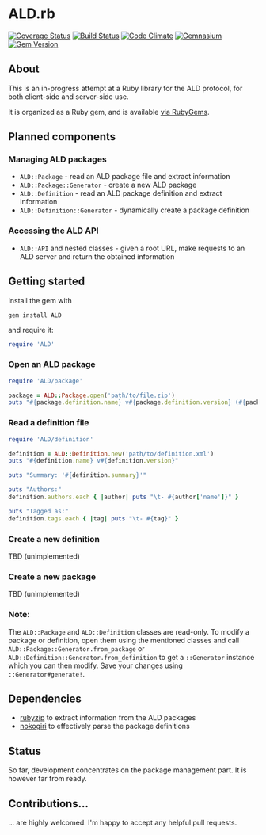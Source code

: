 # ALD.rb

[![Coverage Status](https://coveralls.io/repos/Library-Distribution/ALD.rb/badge.png?branch=master)](https://coveralls.io/r/Library-Distribution/ALD.rb?branch=master)
[![Build Status](https://travis-ci.org/Library-Distribution/ALD.rb.svg?branch=master)](https://travis-ci.org/Library-Distribution/ALD.rb)
[![Code Climate](https://codeclimate.com/github/Library-Distribution/ALD.rb.png)](https://codeclimate.com/github/Library-Distribution/ALD.rb)
[![Gemnasium](https://gemnasium.com/Library-Distribution/ALD.rb.png)](https://gemnasium.com/Library-Distribution/ALD.rb)
[![Gem Version](http://img.shields.io/gem/v/ALD.svg)](http://rubygems.org/gems/ALD)

## About
This is an in-progress attempt at a Ruby library for the ALD protocol, for both client-side and server-side use.

It is organized as a Ruby gem, and is available [via RubyGems](http://rubygems.org/gems/ALD).

## Planned components
### Managing ALD packages
* `ALD::Package` - read an ALD package file and extract information
* `ALD::Package::Generator` - create a new ALD package
* `ALD::Definition` - read an ALD package definition and extract information
* `ALD::Definition::Generator` - dynamically create a package definition

### Accessing the ALD API
* `ALD::API` and nested classes - given a root URL, make requests to an ALD server and return the obtained information

## Getting started
Install the gem with

```
gem install ALD
```

and require it:
```ruby
require 'ALD'
```

### Open an ALD package
```ruby
require 'ALD/package'

package = ALD::Package.open('path/to/file.zip')
puts "#{package.definition.name} v#{package.definition.version} (#{package.definition.id}}) is now loaded."
```

### Read a definition file
```ruby
require 'ALD/definition'

definition = ALD::Definition.new('path/to/definition.xml')
puts "#{definition.name} v#{definition.version}"

puts "Summary: '#{definition.summary}'"

puts "Authors:"
definition.authors.each { |author| puts "\t- #{author['name']}" }

puts "Tagged as:"
definition.tags.each { |tag| puts "\t- #{tag}" }
```

### Create a new definition
TBD (unimplemented)

### Create a new package
TBD (unimplemented)

### Note:
The `ALD::Package` and `ALD::Definition` classes are read-only. To modify a package or definition, open them using the mentioned classes and
call `ALD::Package::Generator.from_package` or `ALD::Definition::Generator.from_definition` to get a `::Generator` instance which you can then
modify. Save your changes using `::Generator#generate!`.

## Dependencies
* [rubyzip](https://github.com/rubyzip/rubyzip) to extract information from the ALD packages
* [nokogiri](http://nokogiri.org/) to effectively parse the package definitions

## Status
So far, development concentrates on the package management part. It is however far from ready.

## Contributions...
... are highly welcomed. I'm happy to accept any helpful pull requests.